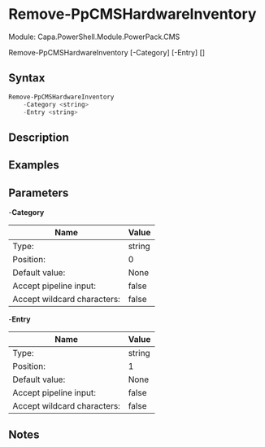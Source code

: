 # Remove-PpCMSHardwareInventory
Module: Capa.PowerShell.Module.PowerPack.CMS


Remove-PpCMSHardwareInventory [-Category] <string> [-Entry] <string> [<CommonParameters>]


## Syntax

```powershell
Remove-PpCMSHardwareInventory
	-Category <string>
	-Entry <string>
```

## Description



## Examples


## Parameters

-**Category**


| Name | Value |
| ---- | ---- |
| Type: | string |
| Position: | 0 | 
| Default value: | None | 
| Accept pipeline input: | false | 
| Accept wildcard characters: | false | 

-**Entry**


| Name | Value |
| ---- | ---- |
| Type: | string |
| Position: | 1 | 
| Default value: | None | 
| Accept pipeline input: | false | 
| Accept wildcard characters: | false | 


## Notes


